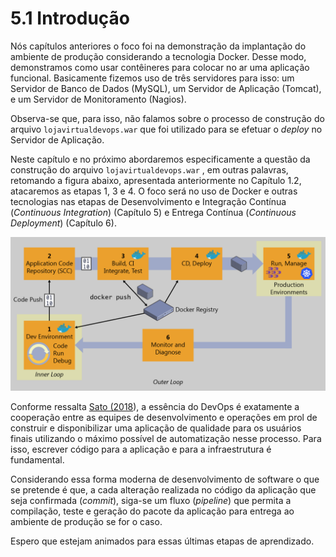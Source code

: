 # 5.1 Introdução

Nós capítulos anteriores o foco foi na demonstração da implantação do ambiente de produção considerando a tecnologia Docker. Desse modo, demonstramos como usar contêineres para colocar no ar uma aplicação funcional. Basicamente fizemos uso de três servidores para isso: um Servidor de Banco de Dados \(MySQL\), um Servidor de Aplicação \(Tomcat\), e um Servidor de Monitoramento \(Nagios\).

Observa-se que, para isso, não falamos sobre o processo de construção do arquivo `lojavirtualdevops.war` que foi utilizado para se efetuar o _deploy_ no Servidor de Aplicação.

Neste capítulo e no próximo abordaremos especificamente a questão da construção do arquivo `lojavirtualdevops.war` , em outras palavras, retomando a figura abaixo, apresentada anteriormente no Capítulo 1.2, atacaremos as etapas 1, 3 e 4. O foco será no uso de Docker e outras tecnologias nas etapas de Desenvolvimento e Integração Contínua \(_Continuous Integration_\) \(Capítulo 5\) e Entrega Contínua \(_Continuous Deployment_\) \(Capítulo 6\).

![Fluxo de trabalho gen&#xE9;rico e para o ciclo de vida do aplicativo em cont&#xEA;ineres do Docker \(extra&#xED;da de Torre \(2020\)\)](../.gitbook/assets/generic-end-to-enddpcker-app-life-cycle.png)

Conforme ressalta [Sato \(2018](https://www.casadocodigo.com.br/products/livro-devops)\), a essência do DevOps é exatamente a cooperação entre as equipes de desenvolvimento e operações em prol de construir e disponibilizar uma aplicação de qualidade para os usuários finais utilizando o máximo possível de automatização nesse processo. Para isso, escrever código para a aplicação e para a infraestrutura é fundamental.

Considerando essa forma moderna de desenvolvimento de software o que se pretende é que, a cada alteração realizada no código da aplicação que seja confirmada \(_commit_\), siga-se um fluxo \(_pipeline_\) que permita a compilação, teste e geração do pacote da aplicação para entrega ao ambiente de produção se for o caso.

Espero que estejam animados para essas últimas etapas de aprendizado.

